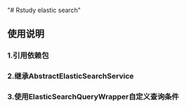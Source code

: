 "# Rstudy elastic search"
## 使用说明
### 1.引用依赖包
### 2.继承AbstractElasticSearchService<T>
### 3.使用ElasticSearchQueryWrapper自定义查询条件
